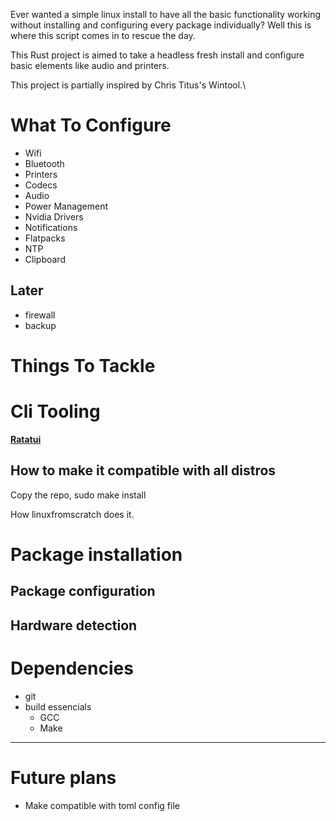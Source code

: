 Ever wanted a simple linux install to have all the basic functionality working without installing and configuring every package individually? Well this is where this script comes in to rescue the day.

This Rust project is aimed to take a headless fresh install and configure basic elements like audio and printers.

This project is partially inspired by Chris Titus's Wintool.\





# What To Configure
- Wifi
- Bluetooth
- Printers
- Codecs
- Audio
- Power Management
- Nvidia Drivers
- Notifications
- Flatpacks
- NTP
- Clipboard
## Later
- firewall
- backup

# Things To Tackle

# Cli Tooling
[**Ratatui**](https://ratatui.rs/introduction/)

## How to make it compatible with all distros

Copy the repo, sudo make install


How linuxfromscratch does it.

# Package installation

## Package configuration

## Hardware detection


# Dependencies
- git
- build essencials
	- GCC
	- Make


---
# Future plans
- Make compatible with toml config file
